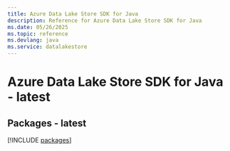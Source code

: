 ```yaml
---
title: Azure Data Lake Store SDK for Java
description: Reference for Azure Data Lake Store SDK for Java
ms.date: 05/26/2025
ms.topic: reference
ms.devlang: java
ms.service: datalakestore
---
```

# Azure Data Lake Store SDK for Java - latest
## Packages - latest
[!INCLUDE [packages](data-lake-store-index.md)]